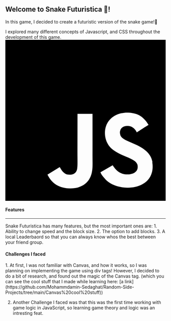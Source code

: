 <h2>Welcome to Snake Futuristica 🐍!</h2>
In this game, I decided to create a futuristic version of the snake game!🔮

I explored many different concepts of Javascript, and CSS throughout the development of this game. <svg role="img" viewBox="0 0 24 24" xmlns="http://www.w3.org/2000/svg"><title>JavaScript</title><path d="M0 0h24v24H0V0zm22.034 18.276c-.175-1.095-.888-2.015-3.003-2.873-.736-.345-1.554-.585-1.797-1.14-.091-.33-.105-.51-.046-.705.15-.646.915-.84 1.515-.66.39.12.75.42.976.9 1.034-.676 1.034-.676 1.755-1.125-.27-.42-.404-.601-.586-.78-.63-.705-1.469-1.065-2.834-1.034l-.705.089c-.676.165-1.32.525-1.71 1.005-1.14 1.291-.811 3.541.569 4.471 1.365 1.02 3.361 1.244 3.616 2.205.24 1.17-.87 1.545-1.966 1.41-.811-.18-1.26-.586-1.755-1.336l-1.83 1.051c.21.48.45.689.81 1.109 1.74 1.756 6.09 1.666 6.871-1.004.029-.09.24-.705.074-1.65l.046.067zm-8.983-7.245h-2.248c0 1.938-.009 3.864-.009 5.805 0 1.232.063 2.363-.138 2.711-.33.689-1.18.601-1.566.48-.396-.196-.597-.466-.83-.855-.063-.105-.11-.196-.127-.196l-1.825 1.125c.305.63.75 1.172 1.324 1.517.855.51 2.004.675 3.207.405.783-.226 1.458-.691 1.811-1.411.51-.93.402-2.07.397-3.346.012-2.054 0-4.109 0-6.179l.004-.056z"/></svg>

<h4>Features</h4>
<hr>
<bold>Snake Futuristica</bold> has many features, but the most important ones are:
1. Ability to change speed and the block size. 
2. The option to add blocks. 
3. A local Leaderbaord so that you can always know whos the best between your friend group. 

<h4>Challenges I faced</h4>
1. At first, I was not familiar with Canvas, and how it works, so I was planning on implementing the game using div tags! However, I decided to do a bit of research, and found out the magic of the Canvas tag. (which you can see the cool stuff that I made while learning here: [a link](https://github.com/Mohammdamin-Sedaghat/Random-Side-Projects/tree/main/Canvas%20cool%20stuff))

2. Another Challenge I faced was that this was the first time working with game logic in JavaScript, so learning game theory and logic was an intresting feat. 